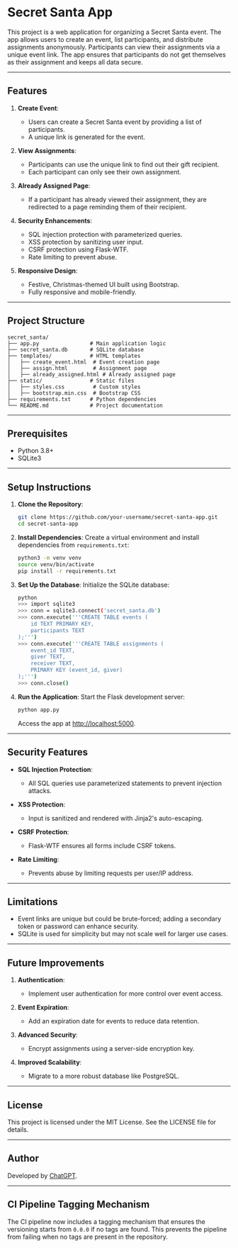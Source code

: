 # Secret Santa App

This project is a web application for organizing a Secret Santa event. The app allows users to create an event, list participants, and distribute assignments anonymously. Participants can view their assignments via a unique event link. The app ensures that participants do not get themselves as their assignment and keeps all data secure.

---

## Features

1. **Create Event**:
    - Users can create a Secret Santa event by providing a list of participants.
    - A unique link is generated for the event.

2. **View Assignments**:
    - Participants can use the unique link to find out their gift recipient.
    - Each participant can only see their own assignment.

3. **Already Assigned Page**:
    - If a participant has already viewed their assignment, they are redirected to a page reminding them of their recipient.

4. **Security Enhancements**:
    - SQL injection protection with parameterized queries.
    - XSS protection by sanitizing user input.
    - CSRF protection using Flask-WTF.
    - Rate limiting to prevent abuse.

5. **Responsive Design**:
    - Festive, Christmas-themed UI built using Bootstrap.
    - Fully responsive and mobile-friendly.

---

## Project Structure

```
secret_santa/
├── app.py                # Main application logic
├── secret_santa.db       # SQLite database
├── templates/            # HTML templates
│   ├── create_event.html  # Event creation page
│   ├── assign.html        # Assignment page
│   ├── already_assigned.html # Already assigned page
├── static/               # Static files
│   ├── styles.css         # Custom styles
│   ├── bootstrap.min.css  # Bootstrap CSS
├── requirements.txt      # Python dependencies
└── README.md             # Project documentation
```

---

## Prerequisites

- Python 3.8+
- SQLite3

---

## Setup Instructions

1. **Clone the Repository**:
   ```bash
   git clone https://github.com/your-username/secret-santa-app.git
   cd secret-santa-app
   ```

2. **Install Dependencies**:
   Create a virtual environment and install dependencies from `requirements.txt`:
   ```bash
   python3 -m venv venv
   source venv/bin/activate
   pip install -r requirements.txt
   ```

3. **Set Up the Database**:
   Initialize the SQLite database:
   ```bash
   python
   >>> import sqlite3
   >>> conn = sqlite3.connect('secret_santa.db')
   >>> conn.execute('''CREATE TABLE events (
       id TEXT PRIMARY KEY,
       participants TEXT
   );''')
   >>> conn.execute('''CREATE TABLE assignments (
       event_id TEXT,
       giver TEXT,
       receiver TEXT,
       PRIMARY KEY (event_id, giver)
   );''')
   >>> conn.close()
   ```

4. **Run the Application**:
   Start the Flask development server:
   ```bash
   python app.py
   ```
   Access the app at [http://localhost:5000](http://localhost:5000).

---

## Security Features

- **SQL Injection Protection**:
    - All SQL queries use parameterized statements to prevent injection attacks.

- **XSS Protection**:
    - Input is sanitized and rendered with Jinja2's auto-escaping.

- **CSRF Protection**:
    - Flask-WTF ensures all forms include CSRF tokens.

- **Rate Limiting**:
    - Prevents abuse by limiting requests per user/IP address.

---

## Limitations

- Event links are unique but could be brute-forced; adding a secondary token or password can enhance security.
- SQLite is used for simplicity but may not scale well for larger use cases.

---

## Future Improvements

1. **Authentication**:
    - Implement user authentication for more control over event access.

2. **Event Expiration**:
    - Add an expiration date for events to reduce data retention.

3. **Advanced Security**:
    - Encrypt assignments using a server-side encryption key.

4. **Improved Scalability**:
    - Migrate to a more robust database like PostgreSQL.

---

## License

This project is licensed under the MIT License. See the LICENSE file for details.

---

## Author

Developed by [ChatGPT](https://chatgpt.com).

---

## CI Pipeline Tagging Mechanism

The CI pipeline now includes a tagging mechanism that ensures the versioning starts from `0.0.0` if no tags are found. This prevents the pipeline from failing when no tags are present in the repository.

